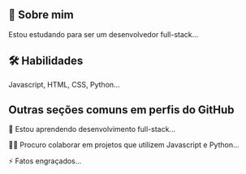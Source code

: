
## 🚀 Sobre mim
Estou estudando para ser um  desenvolvedor full-stack...




## 🛠 Habilidades
Javascript, HTML, CSS, Python...


## Outras seções comuns em perfis do GitHub

🧠 Estou aprendendo desenvolvimento full-stack...

👯‍♀️ Procuro colaborar em projetos que utilizem Javascript e Python...

⚡️ Fatos engraçados...

